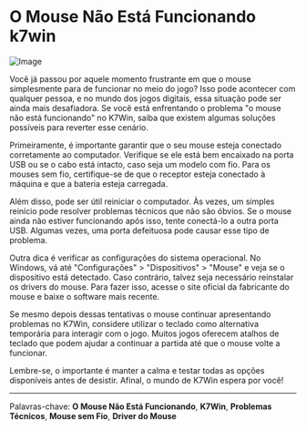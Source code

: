# O Mouse Não Está Funcionando k7win

![Image](https://github.com/user-attachments/assets/b9de9dee-b60e-46a0-9e49-3c6ca594ed6f)

Você já passou por aquele momento frustrante em que o mouse simplesmente para de funcionar no meio do jogo? Isso pode acontecer com qualquer pessoa, e no mundo dos jogos digitais, essa situação pode ser ainda mais desafiadora. Se você está enfrentando o problema "o mouse não está funcionando" no K7Win, saiba que existem algumas soluções possíveis para reverter esse cenário.

Primeiramente, é importante garantir que o seu mouse esteja conectado corretamente ao computador. Verifique se ele está bem encaixado na porta USB ou se o cabo está intacto, caso seja um modelo com fio. Para os mouses sem fio, certifique-se de que o receptor esteja conectado à máquina e que a bateria esteja carregada.

Além disso, pode ser útil reiniciar o computador. Às vezes, um simples reinício pode resolver problemas técnicos que não são óbvios. Se o mouse ainda não estiver funcionando após isso, tente conectá-lo a outra porta USB. Algumas vezes, uma porta defeituosa pode causar esse tipo de problema.

Outra dica é verificar as configurações do sistema operacional. No Windows, vá até "Configurações" > "Dispositivos" > "Mouse" e veja se o dispositivo está detectado. Caso contrário, talvez seja necessário reinstalar os drivers do mouse. Para fazer isso, acesse o site oficial da fabricante do mouse e baixe o software mais recente.

Se mesmo depois dessas tentativas o mouse continuar apresentando problemas no K7Win, considere utilizar o teclado como alternativa temporária para interagir com o jogo. Muitos jogos oferecem atalhos de teclado que podem ajudar a continuar a partida até que o mouse volte a funcionar.

Lembre-se, o importante é manter a calma e testar todas as opções disponíveis antes de desistir. Afinal, o mundo de K7Win espera por você!

---

Palavras-chave: **O Mouse Não Está Funcionando**, **K7Win**, **Problemas Técnicos**, **Mouse sem Fio**, **Driver do Mouse**